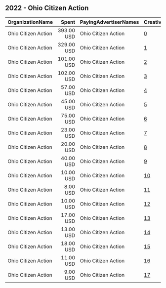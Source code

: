 ## 2022 - Ohio Citizen Action 
|OrganizationName|Spent|PayingAdvertiserNames|CreativeUrls|Impressions|Genders|AgeBrackets|CountryCodes|BillingAddresses|CandidateBallotInformation|
|:---|---:|:---|:---|---:|:---|:---|:---|:---|:---|
|Ohio Citizen Action|393.00 USD|Ohio Citizen Action|[0](https://www.snap.com/political-ads/asset/c034e88c413e84243e364add144be61448b147be9ba835c5baad742ed5916ae7?mediaType=mp4)|63,326||18+|united states|"1511 Brookpark Rd,Cleveland,44109,US"||
|Ohio Citizen Action|329.00 USD|Ohio Citizen Action|[1](https://www.snap.com/political-ads/asset/5edc1c06d48ae4d65b697fc8c7103e83fd8df574a5a7f1ea63abc47a10b64a26?mediaType=mp4)|61,051||18+|united states|"1511 Brookpark Rd,Cleveland,44109,US"||
|Ohio Citizen Action|101.00 USD|Ohio Citizen Action|[2](https://www.snap.com/political-ads/asset/fcf00d699935f97adb17949cd06a18b1763d8d3bacf478865aa1ee7a1b247c98?mediaType=mp4)|9,284||18+|united states|"1511 Brookpark Rd,Cleveland,44109,US"||
|Ohio Citizen Action|102.00 USD|Ohio Citizen Action|[3](https://www.snap.com/political-ads/asset/5edc1c06d48ae4d65b697fc8c7103e83fd8df574a5a7f1ea63abc47a10b64a26?mediaType=mp4)|8,844||18+|united states|"1511 Brookpark Rd,Cleveland,44109,US"||
|Ohio Citizen Action|57.00 USD|Ohio Citizen Action|[4](https://www.snap.com/political-ads/asset/f106aea233b119da264af6cfdc3a086d253d32c21cd11b1e1ff89b55f01d7188?mediaType=mp4)|6,133||18+|united states|"1511 Brookpark Rd,Cleveland,44109,US"||
|Ohio Citizen Action|45.00 USD|Ohio Citizen Action|[5](https://www.snap.com/political-ads/asset/fcf00d699935f97adb17949cd06a18b1763d8d3bacf478865aa1ee7a1b247c98?mediaType=mp4)|4,856||18+|united states|"1511 Brookpark Rd,Cleveland,44109,US"||
|Ohio Citizen Action|75.00 USD|Ohio Citizen Action|[6](https://www.snap.com/political-ads/asset/a45d78328e9f717055b97b3cf0bed0d4653a79df75665c35bc9ae587841fc570?mediaType=mp4)|4,052||18+|united states|"1511 Brookpark Rd,Cleveland,44109,US"||
|Ohio Citizen Action|23.00 USD|Ohio Citizen Action|[7](https://www.snap.com/political-ads/asset/e5f66258ba27a21f81f8d568ac027bd8f0cf1401aae10cf3c9b657a4f9cd3e22?mediaType=mp4)|2,577||18+|united states|"1511 Brookpark Rd,Cleveland,44109,US"||
|Ohio Citizen Action|20.00 USD|Ohio Citizen Action|[8](https://www.snap.com/political-ads/asset/1addf3602b50515e0e6bba86b561683cde81cb63a2cff9a0d7cb1683558ac00c?mediaType=mp4)|2,178||18+|united states|"1511 Brookpark Rd,Cleveland,44109,US"||
|Ohio Citizen Action|40.00 USD|Ohio Citizen Action|[9](https://www.snap.com/political-ads/asset/e5f66258ba27a21f81f8d568ac027bd8f0cf1401aae10cf3c9b657a4f9cd3e22?mediaType=mp4)|2,102||18+|united states|"1511 Brookpark Rd,Cleveland,44109,US"||
|Ohio Citizen Action|10.00 USD|Ohio Citizen Action|[10](https://www.snap.com/political-ads/asset/a45d78328e9f717055b97b3cf0bed0d4653a79df75665c35bc9ae587841fc570?mediaType=mp4)|1,511||18+|united states|"1511 Brookpark Rd,Cleveland,44109,US"||
|Ohio Citizen Action|8.00 USD|Ohio Citizen Action|[11](https://www.snap.com/political-ads/asset/4cb0a4828a9e797ff674fcd9c76ec29b7d447f94718f1afd2123bf9670749a5c?mediaType=mp4)|1,257||18+|united states|"1511 Brookpark Rd,Cleveland,44109,US"||
|Ohio Citizen Action|10.00 USD|Ohio Citizen Action|[12](https://www.snap.com/political-ads/asset/49b8ff683f8b94faea79a398152498dc46256caef7d6a85270c8feb6b8929265?mediaType=mp4)|1,240||18+|united states|"1511 Brookpark Rd,Cleveland,44109,US"||
|Ohio Citizen Action|17.00 USD|Ohio Citizen Action|[13](https://www.snap.com/political-ads/asset/c034e88c413e84243e364add144be61448b147be9ba835c5baad742ed5916ae7?mediaType=mp4)|1,028||18+|united states|"1511 Brookpark Rd,Cleveland,44109,US"||
|Ohio Citizen Action|13.00 USD|Ohio Citizen Action|[14](https://www.snap.com/political-ads/asset/f106aea233b119da264af6cfdc3a086d253d32c21cd11b1e1ff89b55f01d7188?mediaType=mp4)|857||18+|united states|"1511 Brookpark Rd,Cleveland,44109,US"||
|Ohio Citizen Action|18.00 USD|Ohio Citizen Action|[15](https://www.snap.com/political-ads/asset/1addf3602b50515e0e6bba86b561683cde81cb63a2cff9a0d7cb1683558ac00c?mediaType=mp4)|849||18+|united states|"1511 Brookpark Rd,Cleveland,44109,US"||
|Ohio Citizen Action|11.00 USD|Ohio Citizen Action|[16](https://www.snap.com/political-ads/asset/49b8ff683f8b94faea79a398152498dc46256caef7d6a85270c8feb6b8929265?mediaType=mp4)|637||18+|united states|"1511 Brookpark Rd,Cleveland,44109,US"||
|Ohio Citizen Action|9.00 USD|Ohio Citizen Action|[17](https://www.snap.com/political-ads/asset/4cb0a4828a9e797ff674fcd9c76ec29b7d447f94718f1afd2123bf9670749a5c?mediaType=mp4)|444||18+|united states|"1511 Brookpark Rd,Cleveland,44109,US"||
